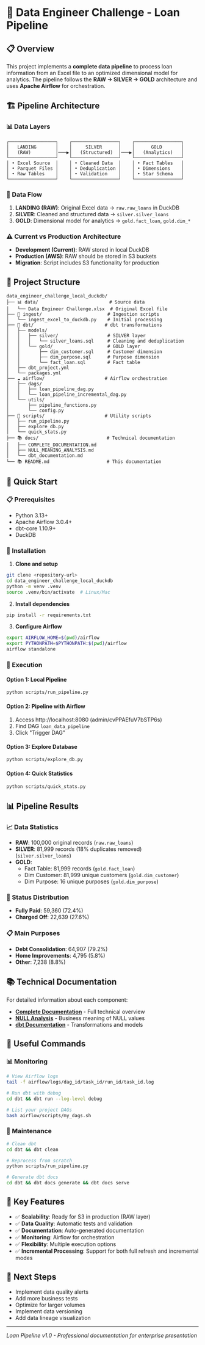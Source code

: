 # 🚀 Data Engineer Challenge - Loan Pipeline

## 📋 Overview

This project implements a **complete data pipeline** to process loan information from an Excel file to an optimized dimensional model for analytics. The pipeline follows the **RAW → SILVER → GOLD** architecture and uses **Apache Airflow** for orchestration.

## 🏗️ Pipeline Architecture

### 📊 Data Layers

```
┌─────────────────┐    ┌─────────────────┐    ┌─────────────────┐
│   LANDING       │    │     SILVER      │    │      GOLD       │
│   (RAW)         │───▶│   (Structured)  │───▶│   (Analytics)   │
└─────────────────┘    └─────────────────┘    └─────────────────┘
│ • Excel Source  │    │ • Cleaned Data  │    │ • Fact Tables   │
│ • Parquet Files │    │ • Deduplication │    │ • Dimensions    │
│ • Raw Tables    │    │ • Validation    │    │ • Star Schema   │
└─────────────────┘    └─────────────────┘    └─────────────────┘
```

### 🔄 Data Flow

1. **LANDING (RAW)**: Original Excel data → `raw.raw_loans` in DuckDB
2. **SILVER**: Cleaned and structured data → `silver.silver_loans`
3. **GOLD**: Dimensional model for analytics → `gold.fact_loan`, `gold.dim_*`

### ⚠️ **Current vs Production Architecture**
- **Development (Current)**: RAW stored in local DuckDB
- **Production (AWS)**: RAW should be stored in S3 buckets
- **Migration**: Script includes S3 functionality for production

## 📁 Project Structure

```
data_engineer_challenge_local_duckdb/
├── 📊 data/                          # Source data
│   └── Data Engineer Challenge.xlsx  # Original Excel file
├── 🔧 ingest/                        # Ingestion scripts
│   └── ingest_excel_to_duckdb.py    # Initial processing
├── 🎯 dbt/                          # dbt transformations
│   ├── models/
│   │   ├── silver/                  # SILVER layer
│   │   │   └── silver_loans.sql     # Cleaning and deduplication
│   │   └── gold/                    # GOLD layer
│   │       ├── dim_customer.sql     # Customer dimension
│   │       ├── dim_purpose.sql      # Purpose dimension
│   │       └── fact_loan.sql        # Fact table
│   ├── dbt_project.yml
│   └── packages.yml
├── ☁️ airflow/                      # Airflow orchestration
│   ├── dags/
│   │   ├── loan_pipeline_dag.py
│   │   └── loan_pipeline_incremental_dag.py
│   └── utils/
│       ├── pipeline_functions.py
│       └── config.py
├── 📜 scripts/                      # Utility scripts
│   ├── run_pipeline.py
│   ├── explore_db.py
│   └── quick_stats.py
├── 📚 docs/                         # Technical documentation
│   ├── COMPLETE_DOCUMENTATION.md
│   ├── NULL_MEANING_ANALYSIS.md
│   └── dbt_documentation.md
└── 📚 README.md                     # This documentation
```

## 🚀 Quick Start

### 📋 Prerequisites
- Python 3.13+
- Apache Airflow 3.0.4+
- dbt-core 1.10.9+
- DuckDB

### 🔧 Installation

1. **Clone and setup**
```bash
git clone <repository-url>
cd data_engineer_challenge_local_duckdb
python -m venv .venv
source .venv/bin/activate  # Linux/Mac
```

2. **Install dependencies**
```bash
pip install -r requirements.txt
```

3. **Configure Airflow**
```bash
export AIRFLOW_HOME=$(pwd)/airflow
export PYTHONPATH=$PYTHONPATH:$(pwd)/airflow
airflow standalone
```

### 🎯 Execution

#### Option 1: Local Pipeline
```bash
python scripts/run_pipeline.py
```

#### Option 2: Pipeline with Airflow
1. Access http://localhost:8080 (admin/cvPPAEfuV7bSTP6s)
2. Find DAG `loan_data_pipeline`
3. Click "Trigger DAG"

#### Option 3: Explore Database
```bash
python scripts/explore_db.py
```

#### Option 4: Quick Statistics
```bash
python scripts/quick_stats.py
```

## 📊 Pipeline Results

### 📈 Data Statistics
- **RAW**: 100,000 original records (`raw.raw_loans`)
- **SILVER**: 81,999 records (18% duplicates removed) (`silver.silver_loans`)
- **GOLD**: 
  - Fact Table: 81,999 records (`gold.fact_loan`)
  - Dim Customer: 81,999 unique customers (`gold.dim_customer`)
  - Dim Purpose: 16 unique purposes (`gold.dim_purpose`)

### 🎯 Status Distribution
- **Fully Paid**: 59,360 (72.4%)
- **Charged Off**: 22,639 (27.6%)

### 📋 Main Purposes
- **Debt Consolidation**: 64,907 (79.2%)
- **Home Improvements**: 4,795 (5.8%)
- **Other**: 7,238 (8.8%)

## 📚 Technical Documentation

For detailed information about each component:

- **[Complete Documentation](docs/COMPLETE_DOCUMENTATION.md)** - Full technical overview
- **[NULL Analysis](docs/NULL_MEANING_ANALYSIS.md)** - Business meaning of NULL values
- **[dbt Documentation](docs/dbt_documentation.md)** - Transformations and models

## 🔧 Useful Commands

### 📊 Monitoring
```bash
# View Airflow logs
tail -f airflow/logs/dag_id/task_id/run_id/task_id.log

# Run dbt with debug
cd dbt && dbt run --log-level debug

# List your project DAGs
bash airflow/scripts/my_dags.sh
```

### 🧹 Maintenance
```bash
# Clean dbt
cd dbt && dbt clean

# Reprocess from scratch
python scripts/run_pipeline.py

# Generate dbt docs
cd dbt && dbt docs generate && dbt docs serve
```

## 🎯 Key Features

- ✅ **Scalability**: Ready for S3 in production (RAW layer)
- ✅ **Data Quality**: Automatic tests and validation
- ✅ **Documentation**: Auto-generated documentation
- ✅ **Monitoring**: Airflow for orchestration
- ✅ **Flexibility**: Multiple execution options
- ✅ **Incremental Processing**: Support for both full refresh and incremental modes

## 🚀 Next Steps

- Implement data quality alerts
- Add more business tests
- Optimize for larger volumes
- Implement data versioning
- Add data lineage visualization

---

*Loan Pipeline v1.0 - Professional documentation for enterprise presentation*
